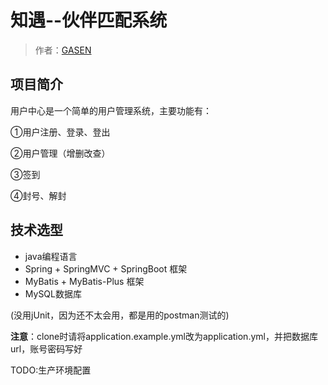 # 知遇--伙伴匹配系统

> 作者：[GASEN](https://github.com/GASEN1216)

## 项目简介

用户中心是一个简单的用户管理系统，主要功能有：

①用户注册、登录、登出

②用户管理（增删改查）

③签到

④封号、解封

## 技术选型

- java编程语言
- Spring + SpringMVC + SpringBoot 框架
- MyBatis + MyBatis-Plus 框架
- MySQL数据库 

(没用jUnit，因为还不太会用，都是用的postman测试的)

**注意**：clone时请将application.example.yml改为application.yml，并把数据库url，账号密码写好

TODO:生产环境配置

